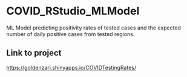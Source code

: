 # COVID_RStudio_MLModel
ML Model predicting positivity rates of tested cases and the expected number of daily positive cases from tested regions.

## Link to project

https://goldenzari.shinyapps.io/COVIDTestingRates/
